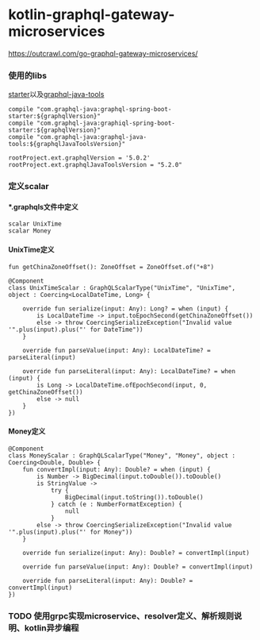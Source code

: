 # kotlin-graphql-gateway-microservices
https://outcrawl.com/go-graphql-gateway-microservices/

### 使用的libs
[starter](https://github.com/graphql-java/graphql-spring-boot)以及[graphql-java-tools](https://github.com/graphql-java/graphql-java-tools)
```
compile "com.graphql-java:graphql-spring-boot-starter:${graphqlVersion}"
compile "com.graphql-java:graphiql-spring-boot-starter:${graphqlVersion}" 
compile "com.graphql-java:graphql-java-tools:${graphqlJavaToolsVersion}"
```
```
rootProject.ext.graphqlVersion = '5.0.2'
rootProject.ext.graphqlJavaToolsVersion = "5.2.0"
```
### 定义scalar
#### *.graphqls文件中定义
```
scalar UnixTime
scalar Money
```
#### UnixTime定义
```
fun getChinaZoneOffset(): ZoneOffset = ZoneOffset.of("+8")

@Component
class UnixTimeScalar : GraphQLScalarType("UnixTime", "UnixTime", object : Coercing<LocalDateTime, Long> {

    override fun serialize(input: Any): Long? = when (input) {
        is LocalDateTime -> input.toEpochSecond(getChinaZoneOffset())
        else -> throw CoercingSerializeException("Invalid value '".plus(input).plus("' for DateTime"))
    }

    override fun parseValue(input: Any): LocalDateTime? = parseLiteral(input)

    override fun parseLiteral(input: Any): LocalDateTime? = when (input) {
        is Long -> LocalDateTime.ofEpochSecond(input, 0, getChinaZoneOffset())
        else -> null
    }
})
```

#### Money定义
```
@Component
class MoneyScalar : GraphQLScalarType("Money", "Money", object : Coercing<Double, Double> {
    fun convertImpl(input: Any): Double? = when (input) {
        is Number -> BigDecimal(input.toDouble()).toDouble()
        is StringValue ->
            try {
                BigDecimal(input.toString()).toDouble()
            } catch (e : NumberFormatException) {
                null
            }
        else -> throw CoercingSerializeException("Invalid value '".plus(input).plus("' for Money"))
    }

    override fun serialize(input: Any): Double? = convertImpl(input)

    override fun parseValue(input: Any): Double? = convertImpl(input)

    override fun parseLiteral(input: Any): Double? = convertImpl(input)
})
```
### TODO 使用grpc实现microservice、resolver定义、解析规则说明、kotlin异步编程